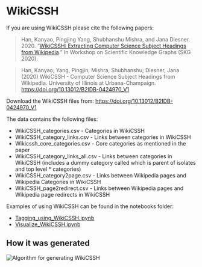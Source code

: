 # WikiCSSH


If you are using WikiCSSH please cite the following papers:

> Han, Kanyao, Pingjing Yang, Shubhanshu Mishra, and Jana Diesner. 2020. “[WikiCSSH: Extracting Computer Science Subject Headings from Wikipedia](https://skg.kmi.open.ac.uk/SKG2020/papers/HAN_et_al_SKG_2020.pdf).” In Workshop on Scientific Knowledge Graphs (SKG 2020).

> Han, Kanyao; Yang, Pingjin; Mishra, Shubhanshu; Diesner, Jana (2020) WikiCSSH - Computer Science Subject Headings from Wikipedia. University of Illinois at Urbana-Champaign. https://doi.org/10.13012/B2IDB-0424970_V1

Download the WikiCSSH files from: https://doi.org/10.13012/B2IDB-0424970_V1

The data contains the following files:

* WikiCSSH_categories.csv - Categories in WikiCSSH
* WikiCSSH_category_links.csv - Links between categories in WikiCSSH
* Wikicssh_core_categories.csv - Core categories as mentioned in the paper
* WikiCSSH_category_links_all.csv - Links between categories in WikiCSSH (includes a dummy category called <ROOT> which is parent of isolates and top level * categories)
* WikiCSSH_category2page.csv - Links between Wikipedia pages and Wikipedia Categories in WikiCSSH
* WikiCSSH_page2redirect.csv - Links between Wikipedia pages and Wikipedia page redirects in WikiCSSH

Examples of using WikiCSSH can be found in the notebooks folder: 
* [Tagging_using_WikiCSSH.ipynb](./notebooks/Tagging_using_WikiCSSH.ipynb)
* [Visualize_WikiCSSH.ipynb](./notebooks/Visualize_WikiCSSH.ipynb)


## How it was generated

![Algorithm for generating WikiCSSH](https://user-images.githubusercontent.com/112678/90394544-7604ee80-e058-11ea-82c3-14e280aa6905.png)




